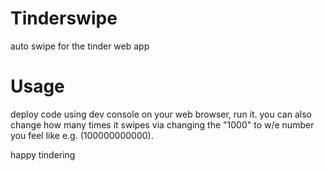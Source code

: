# Tinderswipe
auto swipe for the tinder web app

# Usage

deploy code using dev console on your web browser, run it. you can also change how many times it swipes via changing the "1000" to w/e number you feel like e.g. (100000000000). 

happy tindering
